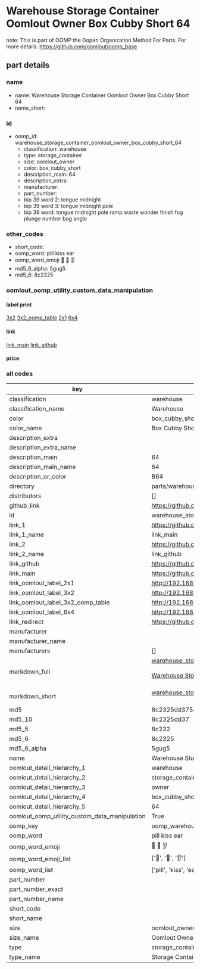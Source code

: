 # Warehouse Storage Container Oomlout Owner Box Cubby Short 64  

note: This is part of OOMP the Oopen Organization Method For Parts. For more details: https://github.com/oomlout/oomp_base

##  part details
  







### name
* name: Warehouse Storage Container Oomlout Owner Box Cubby Short 64
* name_short: 
### id
* oomp_id: warehouse_storage_container_oomlout_owner_box_cubby_short_64
  * classification: warehouse
  * type: storage_container
  * size: oomlout_owner
  * color: box_cubby_short
  * description_main: 64
  * description_extra: 
  * manufacturer: 
  * part_number: 
  * bip 39 word 2: tongue midnight
  * bip 39 word 3: tongue midnight pole
  * bip 39 word: tongue midnight pole ramp waste wonder finish fog plunge number bag angle

### other_codes
* short_code: 
* oomp_word: pill kiss ear
* oomp_word_emoji :pill: :kiss: :ear:
* md5_6_alpha: 5gug5
* md5_6: 8c2325






### oomlout_oomp_utility_custom_data_manipulation
#### label print
[3x2](http://192.168.1.245:1112/?label=oomp%205gug5)
[3x2_oomp_table](http://192.168.1.108:1112/?label=oomp%205gug5)
[2x1](http://192.168.1.242:1112/?label=oomp%205gug5)
[6x4](http://192.168.1.55:1112/?label=oomp%205gug5)    

#### link

[link_main](https://github.com/oomlout/oomlout_oomp_version_1_messy/tree/main/parts/warehouse_storage_container_oomlout_owner_box_cubby_short_64) [link_github](https://github.com/oomlout/oomlout_oomp_version_1_messy/tree/main/parts/warehouse_storage_container_oomlout_owner_box_cubby_short_64)                             

#### price







### all codes 
| key | value |  
| --- | --- |  
| classification | warehouse |  
| classification_name | Warehouse |  
| color | box_cubby_short |  
| color_name | Box Cubby Short |  
| description_extra |  |  
| description_extra_name |  |  
| description_main | 64 |  
| description_main_name | 64 |  
| description_or_color | B64 |  
| directory | parts/warehouse_storage_container_oomlout_owner_box_cubby_short_64 |  
| distributors | [] |  
| github_link | https://github.com/oomlout/oomlout_oomp_part_src/tree/main/parts/warehouse_storage_container_oomlout_owner_box_cubby_short_64 |  
| id | warehouse_storage_container_oomlout_owner_box_cubby_short_64 |  
| link_1 | https://github.com/oomlout/oomlout_oomp_version_1_messy/tree/main/parts/warehouse_storage_container_oomlout_owner_box_cubby_short_64 |  
| link_1_name | link_main |  
| link_2 | https://github.com/oomlout/oomlout_oomp_version_1_messy/tree/main/parts/warehouse_storage_container_oomlout_owner_box_cubby_short_64 |  
| link_2_name | link_github |  
| link_github | https://github.com/oomlout/oomlout_oomp_version_1_messy/tree/main/parts/warehouse_storage_container_oomlout_owner_box_cubby_short_64 |  
| link_main | https://github.com/oomlout/oomlout_oomp_version_1_messy/tree/main/parts/warehouse_storage_container_oomlout_owner_box_cubby_short_64 |  
| link_oomlout_label_2x1 | http://192.168.1.242:1112/?label=oomp%205gug5 |  
| link_oomlout_label_3x2 | http://192.168.1.245:1112/?label=oomp%205gug5 |  
| link_oomlout_label_3x2_oomp_table | http://192.168.1.108:1112/?label=oomp%205gug5 |  
| link_oomlout_label_6x4 | http://192.168.1.55:1112/?label=oomp%205gug5 |  
| link_redirect | https://github.com/oomlout/oomlout_oomp_version_1_messy/tree/main/parts/warehouse_storage_container_oomlout_owner_box_cubby_short_64 |  
| manufacturer |  |  
| manufacturer_name |  |  
| manufacturers | [] |  
| markdown_full | [warehouse_storage_container_oomlout_owner_box_cubby_short_64](none)<br>[](none)<br>[Warehouse Storage Container Oomlout Owner Box Cubby Short 64](none)<br><br> |  
| markdown_short | [warehouse_storage_container_oomlout_owner_box_cubby_short_64](none)<br><br> |  
| md5 | 8c2325dd375a4ae3f47bdb174f231f23 |  
| md5_10 | 8c2325dd37 |  
| md5_5 | 8c232 |  
| md5_6 | 8c2325 |  
| md5_6_alpha | 5gug5 |  
| name | Warehouse Storage Container Oomlout Owner Box Cubby Short 64 |  
| oomlout_detail_hierarchy_1 | warehouse |  
| oomlout_detail_hierarchy_2 | storage_container |  
| oomlout_detail_hierarchy_3 | owner |  
| oomlout_detail_hierarchy_4 | box_cubby_short |  
| oomlout_detail_hierarchy_5 | 64 |  
| oomlout_oomp_utility_custom_data_manipulation | True |  
| oomp_key | oomp_warehouse_storage_container_oomlout_owner_box_cubby_short_64 |  
| oomp_word | pill kiss ear |  
| oomp_word_emoji | :pill: :kiss: :ear: |  
| oomp_word_emoji_list | [':pill:', ':kiss:', ':ear:'] |  
| oomp_word_list | ['pill', 'kiss', 'ear'] |  
| part_number |  |  
| part_number_exact |  |  
| part_number_name |  |  
| short_code |  |  
| short_name |  |  
| size | oomlout_owner |  
| size_name | Oomlout Owner |  
| type | storage_container |  
| type_name | Storage Container |  
